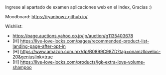 Ingrese al apartado de examen aplicaciones web en el Index, Gracias :)

Moodboard:
https://ryanbowz.github.io/

Wishlist:
- https://page.auctions.yahoo.co.jp/jp/auction/g1135403678
- [H] https://live-love-locks.com/pages/recommended-product-list-landing-page-after-opt-in
- [H] https://www.amazon.com.mx/dp/B0899C98ZD?tag=onamzlloveloc-20&geniuslink=true
- [H] https://live-love-locks.com/products/igk-extra-love-volume-shampoo
